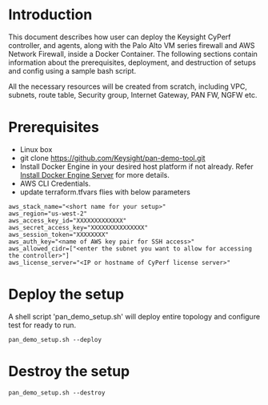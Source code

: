 
# Introduction

This document describes how user can deploy the Keysight CyPerf controller, and agents, along with the Palo Alto VM series firewall and AWS Network Firewall, inside a Docker Container. The following sections contain information about the prerequisites, deployment, and destruction of setups and config using a sample bash script.

All the necessary resources will be created from scratch, including VPC, subnets, route table, Security group, Internet Gateway, PAN FW, NGFW etc.

# Prerequisites

- Linux box
- git clone https://github.com/Keysight/pan-demo-tool.git
- Install Docker Engine in your desired host platform if not already. Refer [Install Docker Engine Server](https://docs.docker.com/engine/install/#server) for more details.
- AWS CLI Credentials.
- update terraform.tfvars flies with below parameters
```
aws_stack_name="<short name for your setup>"
aws_region="us-west-2"
aws_access_key_id="XXXXXXXXXXXXX"
aws_secret_access_key="XXXXXXXXXXXXXXX"
aws_session_token="XXXXXXXX"
aws_auth_key="<name of AWS key pair for SSH access>"
aws_allowed_cidr=["<enter the subnet you want to allow for accessing the controller>"]
aws_license_server="<IP or hostname of CyPerf license server>"
```

# Deploy the setup

A shell script 'pan_demo_setup.sh' will deploy entire topology and configure test for ready to run.

```
pan_demo_setup.sh --deploy
```
# Destroy the setup

```
pan_demo_setup.sh --destroy
```




 


